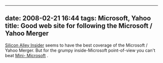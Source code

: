 
---
date: 2008-02-21 16:44
tags: Microsoft, Yahoo
title: Good web site for following the Microsoft / Yahoo Merger
---

[Silicon Alley Insider](http://www.alleyinsider.com/microsoft-yahoo/) seems to
have the best coverage of the Microsoft / Yahoo Merger. But for the grumpy
inside-Microsoft point-of-view you can't beat [Mini-
Microsoft](http://minimsft.blogspot.com/) .
